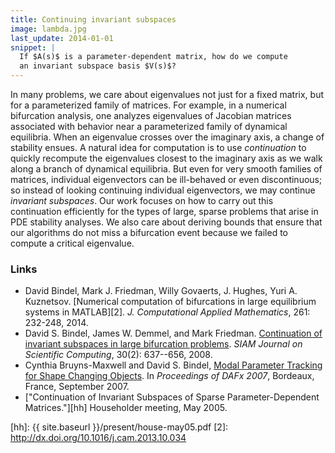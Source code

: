```yaml
---
title: Continuing invariant subspaces
image: lambda.jpg
last_update: 2014-01-01
snippet: |
  If $A(s)$ is a parameter-dependent matrix, how do we compute
  an invariant subspace basis $V(s)$?
---
```


In many problems, we care about eigenvalues not just for a fixed
matrix, but for a parameterized family of matrices.  For example, in a
numerical bifurcation analysis, one analyzes eigenvalues of Jacobian
matrices associated with behavior near a parameterized family of
dynamical equilibria.  When an eigenvalue crosses over the imaginary
axis, a change of stability ensues.  A natural idea for computation is
to use _continuation_ to quickly recompute the eigenvalues closest to
the imaginary axis as we walk along a branch of dynamical equilibria.
But even for very smooth families of matrices, individual eigenvectors
can be ill-behaved or even discontinuous; so instead of looking
continuing individual eigenvectors, we may continue _invariant
subspaces_.  Our work focuses on how to carry out this continuation
efficiently for the types of large, sparse problems that arise in PDE
stability analyses.  We also care about deriving bounds that
ensure that our algorithms do not miss a bifurcation event because we
failed to compute a critical eigenvalue.

### Links

*  David Bindel, Mark J. Friedman, Willy Govaerts, J. Hughes, Yuri A. Kuznetsov.
   [Numerical computation of bifurcations in large equilibrium systems in MATLAB][2].
   _J. Computational Applied Mathematics_, 261: 232-248, 2014.
*  David S. Bindel, James W. Demmel, and Mark Friedman.
   [Continuation of invariant subspaces in large bifurcation problems][1].
   _SIAM Journal on Scientific Computing_, 30(2): 637--656, 2008.
*  Cynthia Bruyns-Maxwell and David S. Bindel,
   [Modal Parameter Tracking for Shape Changing Objects][c1].
   In _Proceedings of DAFx 2007_, Bordeaux, France, September 2007.
*  ["Continuation of Invariant Subspaces of Sparse Parameter-Dependent
   Matrices."][hh]  Householder meeting, May 2005.

[1]: http://dx.doi.org/10.1137/060654219
[c1]: http://cnmat.berkeley.edu/publication/modal_parameter_tracking_shape_changing_geometric_objects
[hh]: {{ site.baseurl }}/present/house-may05.pdf
[2]: http://dx.doi.org/10.1016/j.cam.2013.10.034
